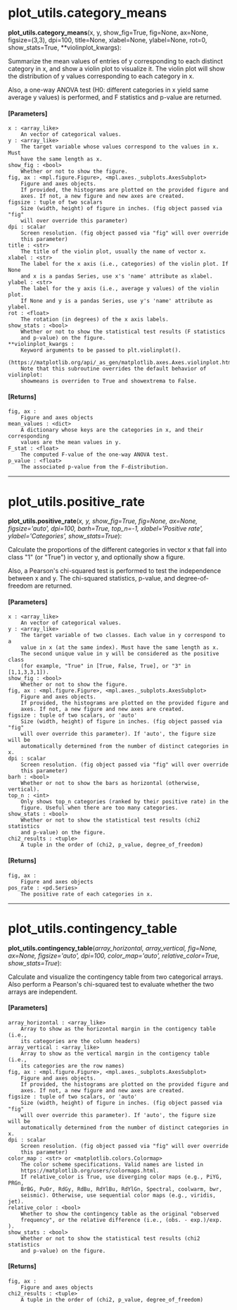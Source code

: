# plot_utils.category_means

**plot_utils.category_means**(x, y, show_fig=True, fig=None, ax=None, figsize=(3,3), dpi=100, title=None, xlabel=None, ylabel=None, rot=0, show_stats=True, **violinplot_kwargs):

Summarize the mean values of entries of y corresponding to each distinct
category in x, and show a violin plot to visualize it. The violin plot will
show the distribution of y values corresponding to each category in x.

Also, a one-way ANOVA test (H0: different categories in x yield same
average y values) is performed, and F statistics and p-value are returned.

#### [Parameters]
    x : <array_like>
        An vector of categorical values.
    y : <array_like>
        The target variable whose values correspond to the values in x. Must
        have the same length as x.
    show_fig : <bool>
        Whether or not to show the figure.
    fig, ax : <mpl.figure.Figure>, <mpl.axes._subplots.AxesSubplot>
        Figure and axes objects.
        If provided, the histograms are plotted on the provided figure and
        axes. If not, a new figure and new axes are created.
    figsize : tuple of two scalars
        Size (width, height) of figure in inches. (fig object passed via "fig"
        will over override this parameter)
    dpi : scalar
        Screen resolution. (fig object passed via "fig" will over override
        this parameter)
    title : <str>
        The title of the violin plot, usually the name of vector x.
    xlabel : <str>
        The label for the x axis (i.e., categories) of the violin plot. If None
        and x is a pandas Series, use x's 'name' attribute as xlabel.
    ylabel : <str>
        The label for the y axis (i.e., average y values) of the violin plot.
        If None and y is a pandas Series, use y's 'name' attribute as ylabel.
    rot : <float>
        The rotation (in degrees) of the x axis labels.
    show_stats : <bool>
        Whether or not to show the statistical test results (F statistics
        and p-value) on the figure.
    **violinplot_kwargs :
        Keyword arguments to be passed to plt.violinplot().
        (https://matplotlib.org/api/_as_gen/matplotlib.axes.Axes.violinplot.html)
        Note that this subroutine overrides the default behavior of violinplot:
        showmeans is overriden to True and showextrema to False.

#### [Returns]
    fig, ax :
        Figure and axes objects
    mean_values : <dict>
        A dictionary whose keys are the categories in x, and their corresponding
        values are the mean values in y.
    F_stat : <float>
        The computed F-value of the one-way ANOVA test.
    p_value : <float>
        The associated p-value from the F-distribution.

-----------------------------------------

# plot_utils.positive_rate

**plot_utils.positive_rate**(*x, y, show_fig=True, fig=None, ax=None, figsize='auto', dpi=100, barh=True, top_n=-1, xlabel='Positive rate', ylabel='Categories', show_stats=True*):

Calculate the proportions of the different categories in vector x that fall
into class "1" (or "True") in vector y, and optionally show a figure.

Also, a Pearson's chi-squared test is performed to test the independence
between x and y. The chi-squared statistics, p-value, and degree-of-freedom
are returned.

#### [Parameters]
    x : <array_like>
        An vector of categorical values.
    y : <array_like>
        The target variable of two classes. Each value in y correspond to a
        value in x (at the same index). Must have the same length as x.
        The second unique value in y will be considered as the positive class
        (for example, "True" in [True, False, True], or "3" in [1,1,3,3,1]).
    show_fig : <bool>
        Whether or not to show the figure.
    fig, ax : <mpl.figure.Figure>, <mpl.axes._subplots.AxesSubplot>
        Figure and axes objects.
        If provided, the histograms are plotted on the provided figure and
        axes. If not, a new figure and new axes are created.
    figsize : tuple of two scalars, or 'auto'
        Size (width, height) of figure in inches. (fig object passed via "fig"
        will over override this parameter). If 'auto', the figure size will be
        automatically determined from the number of distinct categories in x.
    dpi : scalar
        Screen resolution. (fig object passed via "fig" will over override
        this parameter)
    barh : <bool>
        Whether or not to show the bars as horizontal (otherwise, vertical).
    top_n : <int>
        Only shows top_n categories (ranked by their positive rate) in the
        figure. Useful when there are too many categories.
    show_stats : <bool>
        Whether or not to show the statistical test results (chi2 statistics
        and p-value) on the figure.
    chi2_results : <tuple>
        A tuple in the order of (chi2, p_value, degree_of_freedom)
        
#### [Returns]
    fig, ax :
        Figure and axes objects
    pos_rate : <pd.Series>
        The positive rate of each categories in x.

-----------------------------------------

# plot_utils.contingency_table

**plot_utils.contingency_table**(*array_horizontal, array_vertical, fig=None, ax=None, figsize='auto', dpi=100, color_map='auto', relative_color=True, show_stats=True*):

Calculate and visualize the contingency table from two categorical arrays.
Also perform a Pearson's chi-squared test to evaluate whether the two arrays
are independent.

#### [Parameters]
    array_horizontal : <array_like>
        Array to show as the horizontal margin in the contigency table (i.e.,
        its categories are the column headers)
    array_vertical : <array_like>
        Array to show as the vertical margin in the contigency table (i.e.,
        its categories are the row names)
    fig, ax : <mpl.figure.Figure>, <mpl.axes._subplots.AxesSubplot>
        Figure and axes objects.
        If provided, the histograms are plotted on the provided figure and
        axes. If not, a new figure and new axes are created.
    figsize : tuple of two scalars, or 'auto'
        Size (width, height) of figure in inches. (fig object passed via "fig"
        will over override this parameter). If 'auto', the figure size will be
        automatically determined from the number of distinct categories in x.
    dpi : scalar
        Screen resolution. (fig object passed via "fig" will over override
        this parameter)
    color_map : <str> or <matplotlib.colors.Colormap>
        The color scheme specifications. Valid names are listed in
        https://matplotlib.org/users/colormaps.html.
        If relative_color is True, use diverging color maps (e.g., PiYG, PRGn,
        BrBG, PuOr, RdGy, RdBu, RdYlBu, RdYlGn, Spectral, coolwarm, bwr,
        seismic). Otherwise, use sequential color maps (e.g., viridis, jet).
    relative_color : <bool>
        Whether to show the contingency table as the original "observed
        frequency", or the relative difference (i.e., (obs. - exp.)/exp. ).
    show_stats : <bool>
        Whether or not to show the statistical test results (chi2 statistics
        and p-value) on the figure.


#### [Returns]
    fig, ax :
        Figure and axes objects
    chi2_results : <tuple>
        A tuple in the order of (chi2, p_value, degree_of_freedom)

